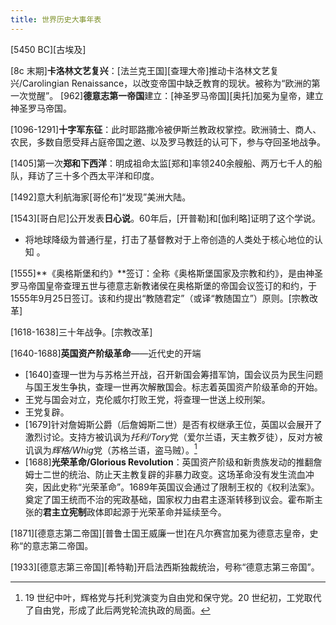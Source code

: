 ```yaml
---
title: 世界历史大事年表
---
```


[5450 BC][古埃及]


[8c 末期]**卡洛林文艺复兴**：[法兰克王国][查理大帝]推动卡洛林文艺复兴/Carolingian Renaissance，以改变帝国中缺乏教育的现状。被称为“欧洲的第一次觉醒”。
[962]**德意志第一帝国**建立：[神圣罗马帝国][奥托]加冕为皇帝，建立神圣罗马帝国。

[1096-1291]**十字军东征**：此时耶路撒冷被伊斯兰教政权掌控。欧洲骑士、商人、农民，多数自愿受拜占庭帝国之邀、以及罗马教廷的认可下，参与夺回圣地战争。

[1405]第一次**郑和下西洋**：明成祖命太监[郑和]率领240余艘船、两万七千人的船队，拜访了三十多个西太平洋和印度。

[1492]意大利航海家[哥伦布]“发现”美洲大陆。

[1543][哥白尼]公开发表**日心说**。60年后，[开普勒]和[伽利略]证明了这个学说。
  - 将地球降级为普通行星，打击了基督教对于上帝创造的人类处于核心地位的认知 。

[1555]**《奥格斯堡和约》**签订：全称《奥格斯堡国家及宗教和约》，是由神圣罗马帝国皇帝查理五世与德意志新教诸侯在奥格斯堡的帝国会议签订的和约，于1555年9月25日签订。该和约提出“教随君定”（或译“教随国立”）原则。[宗教改革]

[1618-1638]三十年战争。[宗教改革]

[1640-1688]**英国资产阶级革命**——近代史的开端
  - [1640]查理一世为与苏格兰开战，召开新国会筹措军饷，国会议员为民生问题与国王发生争执，查理一世再次解散国会。标志着英国资产阶级革命的开始。
  - 王党与国会对立，克伦威尔打败王党，将查理一世送上绞刑架。
  - 王党复辟。
  - [1679]针对詹姆斯公爵（后詹姆斯二世）是否有权继承王位，英国以会展开了激烈讨论。支持方被讥讽为*托利/Tory*党（爱尔兰语，天主教歹徒），反对方被讥讽为*辉格/Whig*党（苏格兰语，盗马贼）。[^yingguodangpai]
  - [1688]**光荣革命/Glorious Revolution**：英国资产阶级和新贵族发动的推翻詹姆士二世的统治、防止天主教复辟的非暴力政变。这场革命没有发生流血冲突，因此史称“光荣革命”。1689年英国议会通过了限制王权的《权利法案》。奠定了国王统而不治的宪政基础，国家权力由君主逐渐转移到议会。霍布斯主张的**君主立宪制**政体即起源于光荣革命并延续至今。

[1871][德意志第二帝国][普鲁士国王威廉一世]在凡尔赛宫加冕为德意志皇帝，史称“的意志第二帝国。

[1933][德意志第三帝国][希特勒]开启法西斯独裁统治，号称“德意志第三帝国”。

[^yingguodangpai]: 19 世纪中叶，辉格党与托利党演变为自由党和保守党。20 世纪初，工党取代了自由党，形成了此后两党轮流执政的局面。
